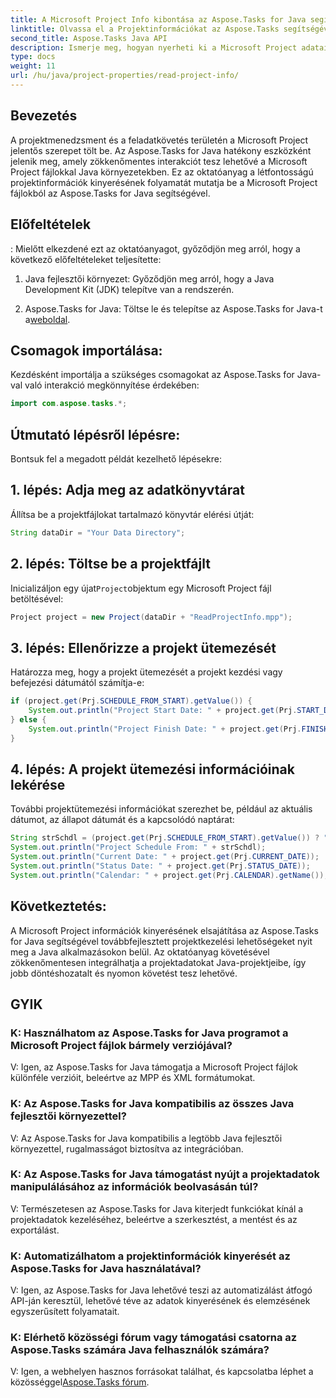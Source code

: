 ```yaml
---
title: A Microsoft Project Info kibontása az Aspose.Tasks for Java segítségével
linktitle: Olvassa el a Projektinformációkat az Aspose.Tasks segítségével
second_title: Aspose.Tasks Java API
description: Ismerje meg, hogyan nyerheti ki a Microsoft Project adatait az Aspose.Tasks for Java segítségével. Fokozza a projektmenedzsmentet a Java alkalmazásokban könnyedén.
type: docs
weight: 11
url: /hu/java/project-properties/read-project-info/
---
```

## Bevezetés
A projektmenedzsment és a feladatkövetés területén a Microsoft Project jelentős szerepet tölt be. Az Aspose.Tasks for Java hatékony eszközként jelenik meg, amely zökkenőmentes interakciót tesz lehetővé a Microsoft Project fájlokkal Java környezetekben. Ez az oktatóanyag a létfontosságú projektinformációk kinyerésének folyamatát mutatja be a Microsoft Project fájlokból az Aspose.Tasks for Java segítségével.
## Előfeltételek
:
Mielőtt elkezdené ezt az oktatóanyagot, győződjön meg arról, hogy a következő előfeltételeket teljesítette:
1. Java fejlesztői környezet: Győződjön meg arról, hogy a Java Development Kit (JDK) telepítve van a rendszerén.
   
2.  Aspose.Tasks for Java: Töltse le és telepítse az Aspose.Tasks for Java-t a[weboldal](https://releases.aspose.com/tasks/java/).

## Csomagok importálása:
Kezdésként importálja a szükséges csomagokat az Aspose.Tasks for Java-val való interakció megkönnyítése érdekében:
```java
import com.aspose.tasks.*;
```
## Útmutató lépésről lépésre:
Bontsuk fel a megadott példát kezelhető lépésekre:
## 1. lépés: Adja meg az adatkönyvtárat
Állítsa be a projektfájlokat tartalmazó könyvtár elérési útját:
```java
String dataDir = "Your Data Directory";
```
## 2. lépés: Töltse be a projektfájlt
 Inicializáljon egy újat`Project`objektum egy Microsoft Project fájl betöltésével:
```java
Project project = new Project(dataDir + "ReadProjectInfo.mpp");
```
## 3. lépés: Ellenőrizze a projekt ütemezését
Határozza meg, hogy a projekt ütemezését a projekt kezdési vagy befejezési dátumától számítja-e:
```java
if (project.get(Prj.SCHEDULE_FROM_START).getValue()) {
    System.out.println("Project Start Date: " + project.get(Prj.START_DATE));
} else {
    System.out.println("Project Finish Date: " + project.get(Prj.FINISH_DATE));
}
```
## 4. lépés: A projekt ütemezési információinak lekérése
További projektütemezési információkat szerezhet be, például az aktuális dátumot, az állapot dátumát és a kapcsolódó naptárat:
```java
String strSchdl = (project.get(Prj.SCHEDULE_FROM_START).getValue()) ? "Project Start Date" : "Project Finish Date";
System.out.println("Project Schedule From: " + strSchdl);
System.out.println("Current Date: " + project.get(Prj.CURRENT_DATE));
System.out.println("Status Date: " + project.get(Prj.STATUS_DATE));
System.out.println("Calendar: " + project.get(Prj.CALENDAR).getName());
```

## Következtetés:
A Microsoft Project információk kinyerésének elsajátítása az Aspose.Tasks for Java segítségével továbbfejlesztett projektkezelési lehetőségeket nyit meg a Java alkalmazásokon belül. Az oktatóanyag követésével zökkenőmentesen integrálhatja a projektadatokat Java-projektjeibe, így jobb döntéshozatalt és nyomon követést tesz lehetővé.
## GYIK
### K: Használhatom az Aspose.Tasks for Java programot a Microsoft Project fájlok bármely verziójával?
V: Igen, az Aspose.Tasks for Java támogatja a Microsoft Project fájlok különféle verzióit, beleértve az MPP és XML formátumokat.
### K: Az Aspose.Tasks for Java kompatibilis az összes Java fejlesztői környezettel?
V: Az Aspose.Tasks for Java kompatibilis a legtöbb Java fejlesztői környezettel, rugalmasságot biztosítva az integrációban.
### K: Az Aspose.Tasks for Java támogatást nyújt a projektadatok manipulálásához az információk beolvasásán túl?
V: Természetesen az Aspose.Tasks for Java kiterjedt funkciókat kínál a projektadatok kezeléséhez, beleértve a szerkesztést, a mentést és az exportálást.
### K: Automatizálhatom a projektinformációk kinyerését az Aspose.Tasks for Java használatával?
V: Igen, az Aspose.Tasks for Java lehetővé teszi az automatizálást átfogó API-ján keresztül, lehetővé téve az adatok kinyerésének és elemzésének egyszerűsített folyamatait.
### K: Elérhető közösségi fórum vagy támogatási csatorna az Aspose.Tasks számára Java felhasználók számára?
 V: Igen, a webhelyen hasznos forrásokat találhat, és kapcsolatba léphet a közösséggel[Aspose.Tasks fórum](https://forum.aspose.com/c/tasks/15).